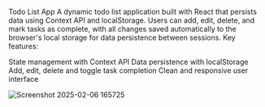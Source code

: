 Todo List App
A dynamic todo list application built with React that persists data using Context API and localStorage. Users can add, edit, delete, and mark tasks as complete, with all changes saved automatically to the browser's local storage for data persistence between sessions.
Key features:

State management with Context API
Data persistence with localStorage
Add, edit, delete and toggle task completion
Clean and responsive user interface

![Screenshot 2025-02-06 165725](https://github.com/user-attachments/assets/8ef0b917-503e-4f07-bc24-eda1ea75352f)

